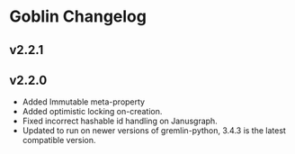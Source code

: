 # Goblin Changelog

## v2.2.1

## v2.2.0

* Added Immutable meta-property
* Added optimistic locking on-creation.
* Fixed incorrect hashable id handling on Janusgraph.
* Updated to run on newer versions of gremlin-python, 3.4.3 is the latest compatible version.
